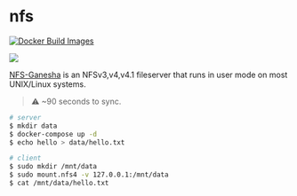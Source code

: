 nfs
===

[![Docker Build Images](https://github.com/EasyPi/docker-nfs/actions/workflows/build.yaml/badge.svg)](https://github.com/EasyPi/docker-nfs/actions/workflows/build.yaml)

[![](http://dockeri.co/image/easypi/nfs)](https://hub.docker.com/r/easypi/nfs)

[NFS-Ganesha][1] is an NFSv3,v4,v4.1 fileserver that runs in user mode on most UNIX/Linux systems.

> :warning: ~90 seconds to sync.

```bash
# server
$ mkdir data
$ docker-compose up -d
$ echo hello > data/hello.txt

# client
$ sudo mkdir /mnt/data
$ sudo mount.nfs4 -v 127.0.0.1:/mnt/data
$ cat /mnt/data/hello.txt
```

[1]: https://github.com/nfs-ganesha/nfs-ganesha
